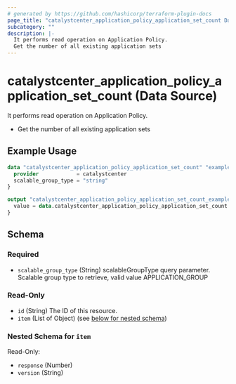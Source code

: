 ```yaml
---
# generated by https://github.com/hashicorp/terraform-plugin-docs
page_title: "catalystcenter_application_policy_application_set_count Data Source - terraform-provider-catalystcenter"
subcategory: ""
description: |-
  It performs read operation on Application Policy.
  Get the number of all existing application sets
---
```


# catalystcenter_application_policy_application_set_count (Data Source)

It performs read operation on Application Policy.

- Get the number of all existing application sets

## Example Usage

```terraform
data "catalystcenter_application_policy_application_set_count" "example" {
  provider            = catalystcenter
  scalable_group_type = "string"
}

output "catalystcenter_application_policy_application_set_count_example" {
  value = data.catalystcenter_application_policy_application_set_count.example.item
}
```

<!-- schema generated by tfplugindocs -->
## Schema

### Required

- `scalable_group_type` (String) scalableGroupType query parameter. Scalable group type to retrieve, valid value APPLICATION_GROUP

### Read-Only

- `id` (String) The ID of this resource.
- `item` (List of Object) (see [below for nested schema](#nestedatt--item))

<a id="nestedatt--item"></a>
### Nested Schema for `item`

Read-Only:

- `response` (Number)
- `version` (String)
